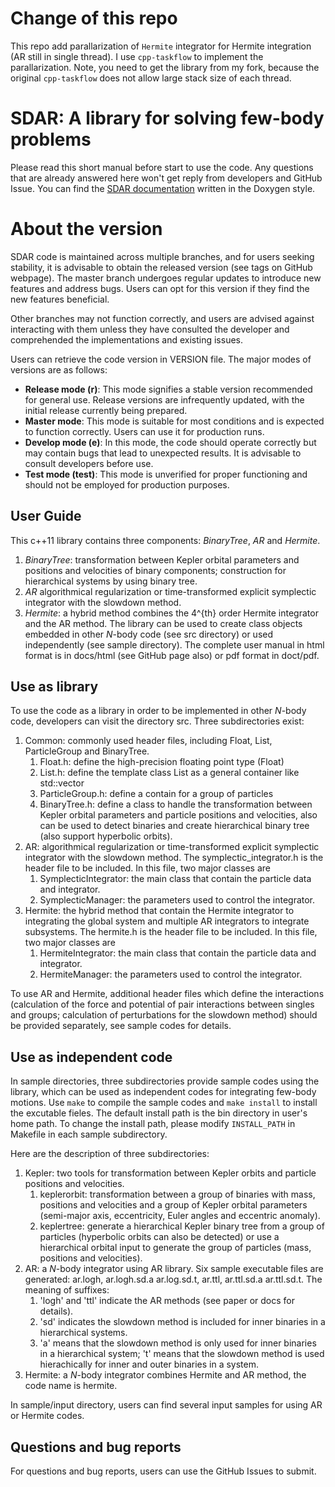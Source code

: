 # Change of this repo
This repo add parallarization of ```Hermite``` integrator for Hermite integration (AR still in single thread). I use ```cpp-taskflow``` to implement the parallarization. Note, you need to get the library from my fork, because the original ```cpp-taskflow``` does not allow large stack size of each thread.

# SDAR: A library for solving few-body problems
Please read this short manual before start to use the code. 
Any questions that are already answered here won't get reply from developers and GitHub Issue.
You can find the [SDAR documentation](https://lwang-astro.github.io/SDAR/docs/html/index.html) written in the Doxygen style.

# About the version
SDAR code is maintained across multiple branches, and for users seeking stability, it is advisable to obtain the released version (see tags on GitHub webpage). The master branch undergoes regular updates to introduce new features and address bugs. Users can opt for this version if they find the new features beneficial.

Other branches may not function correctly, and users are advised against interacting with them unless they have consulted the developer and comprehended the implementations and existing issues.

Users can retrieve the code version in VERSION file.
The major modes of versions are as follows:

- **Release mode (r)**: This mode signifies a stable version recommended for general use. Release versions are infrequently updated, with the initial release currently being prepared.
- **Master mode**: This mode is suitable for most conditions and is expected to function correctly. Users can use it for production runs.
- **Develop mode (e)**: In this mode, the code should operate correctly but may contain bugs that lead to unexpected results. It is advisable to consult developers before use.
- **Test mode (test)**: This mode is unverified for proper functioning and should not be employed for production purposes.

## User Guide
This c++11 library contains three components: _BinaryTree_, _AR_ and _Hermite_.
1. _BinaryTree_: transformation between Kepler orbital parameters and positions and velocities of binary components; construction for hierarchical systems by using binary tree.
2. _AR_ algorithmical regularization or time-transformed explicit symplectic integrator with the slowdown method.
3. _Hermite_: a hybrid method combines the 4^{th} order Hermite integrator and the AR method.
The library can be used to create class objects embedded in other _N_-body code (see src directory) or used independently (see sample directory).
The complete user manual in html format is in docs/html (see GitHub page also) or pdf format in doct/pdf.

## Use as library
To use the code as a library in order to be implemented in other _N_-body code, developers can visit the directory src.
Three subdirectories exist:
1. Common: commonly used header files, including Float, List, ParticleGroup and BinaryTree.
    1. Float.h: define the high-precision floating point type (Float)
    2. List.h: define the template class List as a general container like std::vector
    3. ParticleGroup.h: define a contain for a group of particles
    4. BinaryTree.h: define a class to handle the transformation between Kepler orbital parameters and particle positions and velocities, also can be used to detect binaries and create hierarchical binary tree (also support hyperbolic orbits).
2. AR: algorithmical regularization or time-transformed explicit symplectic integrator with the slowdown method. The symplectic\_integrator.h is the header file to be included. In this file, two major classes are
    1. SymplecticIntegrator: the main class that contain the particle data and integrator. 
    2. SymplecticManager: the parameters used to control the integrator.
3. Hermite: the hybrid method that contain the Hermite integrator to integrating the global system and multiple AR integrators to integrate subsystems. The hermite.h is the header file to be included. In this file, two major classes are
    1. HermiteIntegrator: the main class that contain the particle data and integrator. 
    2. HermiteManager: the parameters used to control the integrator.

To use AR and Hermite, additional header files which define the interactions (calculation of the force and potential of pair interactions between singles and groups; calculation of perturbations for the slowdown method) should be provided separately, see sample codes for details.

## Use as independent code
In sample directories, three subdirectories provide sample codes using the library, which can be used as independent codes for integrating few-body motions.
Use `make` to compile the sample codes and `make install` to install the excutable fieles.
The default install path is the bin directory in user's home path. 
To change the install path, please modify `INSTALL_PATH` in Makefile in each sample subdirectory.

Here are the description of three subdirectories:
1. Kepler: two tools for transformation between Kepler orbits and particle positions and velocities.
    1. keplerorbit: transformation between a group of binaries with mass, positions and velocities and a group of Kepler orbital parameters (semi-major axis, eccentricity, Euler angles and eccentric anomaly).
    2. keplertree: generate a hierarchical Kepler binary tree from a group of particles (hyperbolic orbits can also be detected) or use a hierarchical orbital input to generate the group of particles (mass, positions and velocities).
2. AR: a _N_-body integrator using AR library. Six sample executable files are generated: ar.logh, ar.logh.sd.a ar.log.sd.t, ar.ttl, ar.ttl.sd.a ar.ttl.sd.t. The meaning of suffixes:
    1. 'logh' and 'ttl' indicate the AR methods (see paper or docs for details).
    2. 'sd' indicates the slowdown method is included for inner binaries in a hierarchical systems. 
    3. 'a' means that the slowdown method is only used for inner binaries in a hierarchical system; 't' means that the slowdown method is used hierachically for inner and outer binaries in a system.
3. Hermite: a _N_-body integrator combines Hermite and AR method, the code name is hermite.

In sample/input directory, users can find several input samples for using AR or Hermite codes.

## Questions and bug reports
For questions and bug reports, users can use the GitHub Issues to submit.
